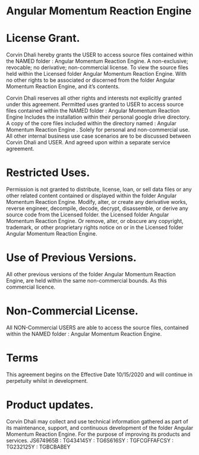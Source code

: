# Angular Momentum Reaction Engine


# License Grant.
Corvin Dhali hereby grants the USER to access source files contained within the NAMED folder : Angular Momentum Reaction Engine. A non-exclusive; revocable; no derivative; non-commercial license. To view the source files held within the Licensed folder Angular Momentum Reaction Engine. With no other rights to be associated or discerned from the folder Angular Momentum Reaction Engine, and it’s contents.

Corvin Dhali reserves all other rights and interests not explicitly granted under this agreement. Permitted uses granted to USER to access source files contained within the NAMED folder : Angular Momentum Reaction Engine Includes the installation within their personal google drive directory. A copy of the core files included within the directory named : Angular Momentum Reaction Engine . Solely for personal and non-commercial use. All other internal business use case scenarios are to be discussed between Corvin Dhali and USER. And agreed upon within a separate service agreement.


# Restricted Uses.
Permission is not granted to distribute, license, loan, or sell data files or any other related content contained or displayed within the folder Angular Momentum Reaction Engine. Modify, alter, or create any derivative works, reverse engineer, decompile, decode, decrypt, disassemble, or derive any source code from the Licensed folder. the Licensed folder Angular Momentum Reaction Engine. Or remove, alter, or obscure any copyright, trademark, or other proprietary rights notice on or in the Licensed folder Angular Momentum Reaction Engine.


# Use of Previous Versions.
All other previous versions of the folder Angular Momentum Reaction Engine, are held within the same non-commercial bounds. As this commercial licence. 


# Non-Commercial License.
All NON-Commercial USERS are able to access the source files, contained within the NAMED folder : Angular Momentum Reaction Engine. 


# Terms
This agreement begins on the Effective Date 10/15/2020 and will continue in perpetuity whilst in development.  


# Product updates.
Corvin Dhali may collect and use technical information gathered as part of its maintenance, support, and continuous development of the folder Angular Momentum Reaction Engine. For the purpose of improving its products and services. JS674965B : TG434145Y : TG6S616SY : TGFCGFFAFCSY : TG232125Y : TGBCBABEY
